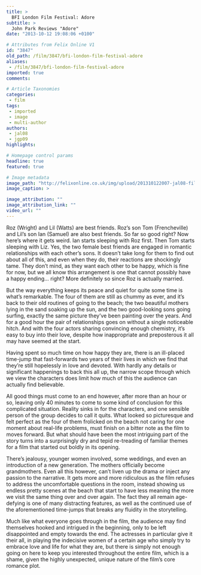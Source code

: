 ```yaml
---
title: >
  BFI London Film Festival: Adore
subtitle: >
  John Park Reviews "Adore"
date: "2013-10-12 19:08:06 +0100"

# Attributes from Felix Online V1
id: "3847"
old_path: /film/3847/bfi-london-film-festival-adore
aliases:
 - /film/3847/bfi-london-film-festival-adore
imported: true
comments:

# Article Taxonomies
categories:
 - film
tags:
 - imported
 - image
 - multi-author
authors:
 - jal08
 - jgp09
highlights:

# Homepage control params
headline: true
featured: true

# Image metadata
image_path: "http://felixonline.co.uk/img/upload/201310122007-jal08-film_adore.jpg"
image_caption: >

image_attribution: ""
image_attribution_link: ""
video_url: ""
---
```


Roz (Wright) and Lil (Watts) are best friends. Roz’s son Tom (Frencheville) and Lil’s son Ian (Samuel) are also best friends. So far so good right? Now here’s where it gets weird. Ian starts sleeping with Roz first. Then Tom starts sleeping with Liz. Yes, the two female best friends are engaged in romantic relationships with each other’s sons. It doesn’t take long for them to find out about all of this, and even when they do, their reactions are shockingly tame. They don’t mind, as they want each other to be happy, which is fine for now, but we all know this arrangement is one that cannot possibly have a happy ending… right? More definitely so since Roz is actually married.

But the way everything keeps its peace and quiet for quite some time is what’s remarkable. The four of them are still as chummy as ever, and it’s back to their old routines of going to the beach; the two beautiful mothers lying in the sand soaking up the sun, and the two good-looking sons going surfing, exactly the same picture they’ve been painting over the years. And for a good hour the pair of relationships goes on without a single noticeable hitch. And with the four actors sharing convincing enough chemistry, it’s easy to buy into their love, despite how inappropriate and preposterous it all may have seemed at the start.

Having spent so much time on how happy they are, there is an ill-placed time-jump that fast-forwards two years of their lives in which we find that they’re still hopelessly in love and devoted. With hardly any details or significant happenings to back this all up, the narrow scope through which we view the characters does limit how much of this the audience can actually find believable.

All good things must come to an end however, after more than an hour or so, leaving only 40 minutes to come to some kind of conclusion for this complicated situation. Reality sinks in for the characters, and one sensible person of the group decides to call it quits. What looked so picturesque and felt perfect as the four of them frolicked on the beach not caring for one moment about real-life problems, must finish on a bitter note as the film to moves forward. But what should have been the most intriguing part of the story turns into a surprisingly dry and tepid re-treading of familiar themes for a film that started out boldly in its opening.

There’s jealousy, younger women involved, some weddings, and even an introduction of a new generation. The mothers officially become grandmothers. Even all this however, can’t liven up the drama or inject any passion to the narrative. It gets more and more ridiculous as the film refuses to address the uncomfortable questions in the room, instead showing us endless pretty scenes at the beach that start to have less meaning the more we visit the same thing over and over again. The fact they all remain age-defying is one of many distracting features, as well as the continued use of the aforementioned time-jumps that breaks any fluidity in the storytelling.

Much like what everyone goes through in the film, the audience may find themselves hooked and intrigued in the beginning, only to be left disappointed and empty towards the end. The actresses in particular give it their all, in playing the indecisive women of a certain age who simply try to embrace love and life for what they are, but there is simply not enough going on here to keep you interested throughout the entire film, which is a shame, given the highly unexpected, unique nature of the film’s core romance plot.
